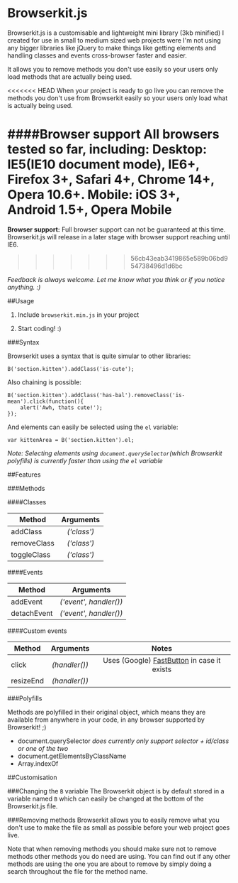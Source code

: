 Browserkit.js
=============

Browserkit.js is a customisable and lightweight mini library (3kb minified) I created for use in small to medium sized web projects were I'm not using any bigger libraries like jQuery to make things like getting elements and handling classes and events cross-browser faster and easier.

It allows you to remove methods you don't use easily so your users only load methods that are actually being used.

<<<<<<< HEAD
When your project is ready to go live you can remove the methods you don't use from Browserkit easily so your users only load what is actually being used.

####Browser support
All browsers tested so far, including:
**Desktop:** IE5(IE10 document mode), IE6+, Firefox 3+, Safari 4+, Chrome 14+, Opera 10.6+.
**Mobile:** iOS 3+, Android 1.5+, Opera Mobile 
=======
**Browser support:** Full browser support can not be guaranteed at this time. Browserkit.js will release in a later stage with browser support reaching until IE6.
>>>>>>> 56cb43eab3419865e589b06bd954738496d1d6bc

*Feedback is always welcome. Let me know what you think or if you notice anything. :)*

##Usage

1. Include `browserkit.min.js` in your project
    <script src='browserkit.min.js'></script>

2. Start coding! :)

###Syntax

Browserkit uses a syntax that is quite simular to other libraries:

    B('section.kitten').addClass('is-cute');

Also chaining is possible:

	B('section.kitten').addClass('has-bal').removeClass('is-mean').click(function(){
		alert('Awh, thats cute!');
	});

And elements can easily be selected using the `el` variable:

	var kittenArea = B('section.kitten').el;

*Note: Selecting elements using `document.querySelector`(which Browserkit polyfills) is currently faster than using the `el` variable*


##Features

###Methods

####Classes

| Method      | Arguments   |
|-------------|:-----------:|
| addClass    | *('class')* |
| removeClass | *('class')* |
| toggleClass | *('class')* |

####Events

| Method      | Arguments              |
|-------------|:----------------------:|
| addEvent    | *('event', handler())* |
| detachEvent | *('event', handler())* |

####Custom events

| Method      | Arguments     | Notes |
|-------------|:-------------:|:-----:|
| click       | *(handler())* | Uses (Google) [FastButton](https://github.com/kvendrik/google_fastbutton/blob/master/google-fastbutton.js) in case it exists |
| resizeEnd   | *(handler())* |


###Polyfills

Methods are polyfilled in their original object, which means they are available from anywhere in your code, in any browser supported by Browserkit! ;)

* document.querySelector *does currently only support selector + id/class or one of the two*
* document.getElementsByClassName
* Array.indexOf


##Customisation

###Changing the `B` variable
The Browserkit object is by default stored in a variable named `B` which can easily be changed at the bottom of the Browserkit.js file.

###Removing methods
Browserkit allows you to easily remove what you don't use to make the file as small as possible before your web project goes live.

Note that when removing methods you should make sure not to remove methods other methods you do need are using. You can find out if any other methods are using the one you are about to remove by simply doing a search throughout the file for the method name.
